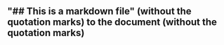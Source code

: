 ## "## This is a markdown file" (without the quotation marks) to the document (without the quotation marks)
